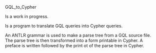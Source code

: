 
GQL_to_Cypher

Is a work in progress.

Is a program to translate GQL queries into Cypher queries.

An ANTLR grammar is used to make a parse tree from a GQL source file.  The
parse tree is then transformed into a form printable in Cypher.  A preface
is written followed by the print ot of the parse tree in Cypher.




